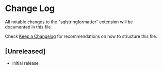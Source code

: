 # Change Log

All notable changes to the "sqlstringformatter" extension will be documented in this file.

Check [Keep a Changelog](http://keepachangelog.com/) for recommendations on how to structure this file.

## [Unreleased]

- Initial release